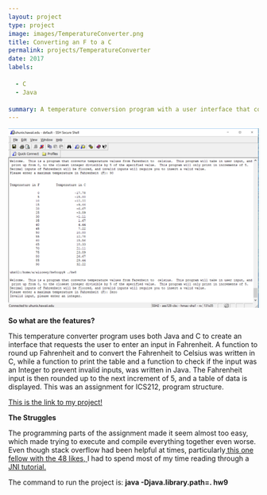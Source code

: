 ```yaml
---
layout: project
type: project
image: images/TemperatureConverter.png
title: Converting an F to a C
permalink: projects/TemperatureConverter
date: 2017
labels:
  
  - C
  - Java
  
summary: A temperature conversion program with a user interface that converts a temperature from fahrenheit to celsius, given the fahrenheit input.
---
```


<img class="ui centered middle image" src="../images/TemperatureConverter.png">

<b> So what are the features? </b>

This temperature converter program uses both Java and C to create an interface that requests the user to enter an input in Fahrenheit. A function to round up Fahrenheit and to convert the Fahrenheit to Celsius was written in C, while a function to print the table and a function to check if the input was an Integer to prevent invalid inputs, was written in Java. The Fahrenheit input is then rounded up to the next increment of 5, and a table of data is displayed. This was an assignment for ICS212, program structure. 

<a href="https://github.com/alicewy/ICS212/tree/master/hw9">This is the link to my project!</a>


<b> The Struggles </b>

The programming parts of the assignment made it seem almost too easy, which made trying to execute and compile everything together even worse. Even though stack overflow had been helpful at times, particularly<a href="https://stackoverflow.com/questions/5963266/call-c-function-from-java"> this one fellow with the 48 likes, </a> I had to spend most of my time reading through a <a href = "https://www3.ntu.edu.sg/home/ehchua/programming/java/JavaNativeInterface.html"> JNI tutorial. </a>  

The command to run the project is: <b> java -Djava.library.path=. hw9 </b>

